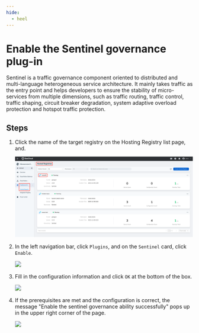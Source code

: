 ```yaml
---
hide:
  - heel
---
```


# Enable the Sentinel governance plug-in

Sentinel is a traffic governance component oriented to distributed and multi-language heterogeneous service architecture. It mainly takes traffic as the entry point and helps developers to ensure the stability of micro-services from multiple dimensions, such as traffic routing, traffic control, traffic shaping, circuit breaker degradation, system adaptive overload protection and hotspot traffic protection.

## Steps

1. Click the name of the target registry on the Hosting Registry list page, and.

   ![](../../../images/ns-1.png)

2. In the left navigation bar, click `Plugins`, and on the `Sentinel` card, click `Enable`.

   ![](https://docs.daocloud.io/daocloud-docs-images/docs/en/docs/skoala/images/sentinel01.png)

3. Fill in the configuration information and click `OK` at the bottom of the box.

   ![](https://docs.daocloud.io/daocloud-docs-images/docs/en/docs/skoala/images/sentinel02.png)

4. If the prerequisites are met and the configuration is correct, the message "Enable the sentinel governance ability successfully" pops up in the upper right corner of the page.

   ![](https://docs.daocloud.io/daocloud-docs-images/docs/en/docs/skoala/images/sentinel03.png)
